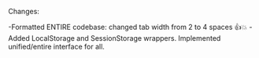 Changes:

-Formatted ENTIRE codebase: changed tab width from 2 to 4 spaces 👍💥
-Added LocalStorage and SessionStorage wrappers. Implemented unified/entire interface for all.
